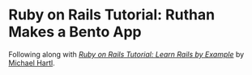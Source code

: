 # Ruby on Rails Tutorial: Ruthan Makes a Bento App 

Following along with [*Ruby on Rails Tutorial: Learn Rails by Example*](http://railstutorial.org) by [Michael Hartl](http://michaelhartl.com/).
